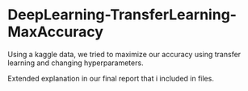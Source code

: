 # DeepLearning-TransferLearning-MaxAccuracy

Using a kaggle data, we tried to maximize our accuracy using transfer learning and changing hyperparameters.

Extended explanation in our final report that i included in files.
